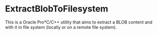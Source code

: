 # ExtractBlobToFilesystem
This is a Oracle Pro*C/C++ utility that aims to extract a BLOB content and with it in file system (locally or on a remote file system).
